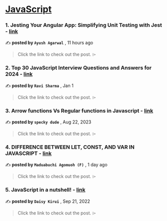 
<h1><a href=https://medium.com/tag/javascript-development/recommended target="_blank" rel="noopener noreferrer">JavaScript</a></h1>
<h3>1. Jesting Your Angular App: Simplifying Unit Testing with Jest - <a href=https://medium.com/@ayushgrwl365/jesting-your-angular-app-simplifying-unit-testing-with-jest-324f5bb9e2df?source=tag_recommended_feed---------0-84----------javascript_development----------0fc133bd_79c5_47f5_a808_cc74deba3105------- target="_blank" rel="noopener noreferrer">link</a></h3>

✍️ **posted by `Ayush Agarwal`** <date> , 11 hours ago</date>

<blockquote>Click the link to check out the post. ⌲</blockquote>

<h3>2. Top 30 JavaScript Interview Questions and Answers for 2024 - <a href=https://medium.com/@javascriptcentric/top-30-javascript-interview-questions-and-answers-for-2024-7f1e2d1d0638?source=tag_recommended_feed---------1-107----------javascript_development----------0fc133bd_79c5_47f5_a808_cc74deba3105------- target="_blank" rel="noopener noreferrer">link</a></h3>

✍️ **posted by `Ravi Sharma`** <date> , Jan 1</date>

<blockquote>Click the link to check out the post. ⌲</blockquote>

<h3>3. Arrow functions Vs Regular functions in Javascript - <a href=https://medium.com/design-bootcamp/arrow-functions-vs-regular-functions-in-javascript-29db7928d696?source=tag_recommended_feed---------2-85----------javascript_development----------0fc133bd_79c5_47f5_a808_cc74deba3105------- target="_blank" rel="noopener noreferrer">link</a></h3>

✍️ **posted by `specky dude`** <date> , Aug 22, 2023</date>

<blockquote>Click the link to check out the post. ⌲</blockquote>

<h3>4. DIFFERENCE BETWEEN LET, CONST, AND VAR IN JAVASCRIPT - <a href=https://medium.com/@maduabuchiihebunachi/difference-between-let-const-and-var-in-javascript-960d2e9ab74a?source=tag_recommended_feed---------3-84----------javascript_development----------0fc133bd_79c5_47f5_a808_cc74deba3105------- target="_blank" rel="noopener noreferrer">link</a></h3>

✍️ **posted by `Maduabuchi Agomuoh (F)`** <date> , 1 day ago</date>

<blockquote>Click the link to check out the post. ⌲</blockquote>

<h3>5. JavaScript in a nutshell! - <a href=https://medium.com/@daisykirui/javascript-in-a-nutshell-669dab5b6e78?source=tag_recommended_feed---------4-107----------javascript_development----------0fc133bd_79c5_47f5_a808_cc74deba3105------- target="_blank" rel="noopener noreferrer">link</a></h3>

✍️ **posted by `Daisy Kirui`** <date> , Sep 21, 2022</date>

<blockquote>Click the link to check out the post. ⌲</blockquote>

